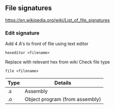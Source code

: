 ## File signatures
https://en.wikipedia.org/wiki/List_of_file_signatures

### Edit signature
Add 4 A's to front of file using text editor
```
hexeditor <filename>
```
Replace with relevant hex from wiki
Check file type
```
file <filename>
```

| Type | Details |
| --- | --- |
| .s | Assembly |
| .o | Object program (from assembly) |
